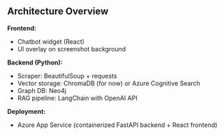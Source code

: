 ## Architecture Overview

**Frontend:**
- Chatbot widget (React)
- UI overlay on screenshot background

**Backend (Python):**
- Scraper: BeautifulSoup + requests
- Vector storage: ChromaDB (for now) or Azure Cognitive Search
- Graph DB: Neo4j
- RAG pipeline: LangChain with OpenAI API

**Deployment:**
- Azure App Service (containerized FastAPI backend + React frontend)
